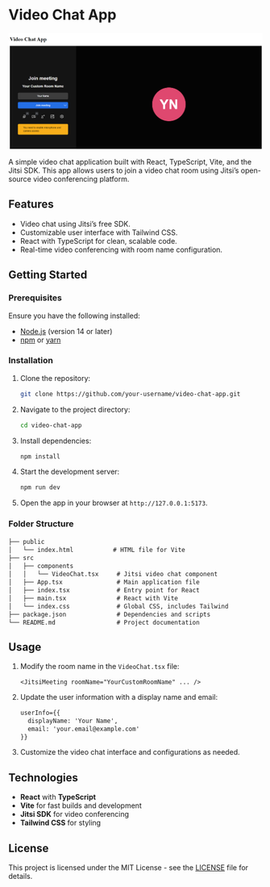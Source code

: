 
# Video Chat App

![Video Chat App](./video-chat-app.png)

A simple video chat application built with React, TypeScript, Vite, and the Jitsi SDK. This app allows users to join a video chat room using Jitsi’s open-source video conferencing platform.

## Features

- Video chat using Jitsi’s free SDK.
- Customizable user interface with Tailwind CSS.
- React with TypeScript for clean, scalable code.
- Real-time video conferencing with room name configuration.

## Getting Started

### Prerequisites

Ensure you have the following installed:

- [Node.js](https://nodejs.org/) (version 14 or later)
- [npm](https://www.npmjs.com/) or [yarn](https://yarnpkg.com/)

### Installation

1. Clone the repository:
   ```bash
   git clone https://github.com/your-username/video-chat-app.git
   ```

2. Navigate to the project directory:
   ```bash
   cd video-chat-app
   ```

3. Install dependencies:
   ```bash
   npm install
   ```

4. Start the development server:
   ```bash
   npm run dev
   ```

5. Open the app in your browser at `http://127.0.0.1:5173`.

### Folder Structure

```
├── public
│   └── index.html           # HTML file for Vite
├── src
│   ├── components
│   │   └── VideoChat.tsx     # Jitsi video chat component
│   ├── App.tsx               # Main application file
│   ├── index.tsx             # Entry point for React
│   ├── main.tsx              # React with Vite
│   └── index.css             # Global CSS, includes Tailwind
├── package.json              # Dependencies and scripts
└── README.md                 # Project documentation
```

## Usage

1. Modify the room name in the `VideoChat.tsx` file:
   ```tsx
   <JitsiMeeting roomName="YourCustomRoomName" ... />
   ```

2. Update the user information with a display name and email:
   ```tsx
   userInfo={{
     displayName: 'Your Name',
     email: 'your.email@example.com'
   }}
   ```

3. Customize the video chat interface and configurations as needed.

## Technologies

- **React** with **TypeScript**
- **Vite** for fast builds and development
- **Jitsi SDK** for video conferencing
- **Tailwind CSS** for styling

## License

This project is licensed under the MIT License - see the [LICENSE](LICENSE) file for details.
